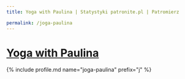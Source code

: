 ```yaml
---
title: Yoga with Paulina | Statystyki patronite.pl | Patromierz

permalink: /joga-paulina
---
```


# [Yoga with Paulina](https://patronite.pl/joga-paulina)

{% include profile.md name="joga-paulina" prefix="j" %}
